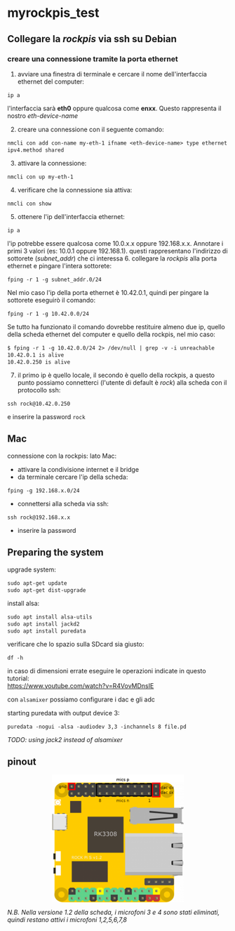# myrockpis_test

## Collegare la *rockpis* via ssh su Debian

### creare una connessione tramite la porta ethernet
1. avviare una finestra di terminale e cercare il nome dell'interfaccia ethernet del computer:
```
ip a
```
l'interfaccia sarà **eth0** oppure qualcosa come **enxx**. Questo rappresenta il nostro *eth-device-name*  

2. creare una connessione con il seguente comando:
```
nmcli con add con-name my-eth-1 ifname <eth-device-name> type ethernet ipv4.method shared
```
3. attivare la connessione:
```
nmcli con up my-eth-1
```
4. verificare che la connessione sia attiva:
```
nmcli con show
```
5. ottenere l'ip dell'interfaccia ethernet:
```
ip a
```
l'ip potrebbe essere qualcosa come 10.0.x.x oppure 192.168.x.x. Annotare i primi 3 valori (es: 10.0.1 oppure 192.168.1). questi rappresentano l'indirizzo di sottorete (*subnet_addr*) che ci interessa
6. collegare la *rockpis* alla porta ethernet e pingare l'intera sottorete:
```
fping -r 1 -g subnet_addr.0/24
```
Nel mio caso l'ip della porta ethernet è 10.42.0.1, quindi per pingare la sottorete eseguirò il comando:  
```
fping -r 1 -g 10.42.0.0/24
```
Se tutto ha funzionato il comando dovrebbe restituire almeno due ip, quello della scheda ethernet del computer e quello della rockpis, nel mio caso:
```
$ fping -r 1 -g 10.42.0.0/24 2> /dev/null | grep -v -i unreachable 
10.42.0.1 is alive
10.42.0.250 is alive
```
7. il primo ip è quello locale, il secondo è quello della rockpis, a questo punto possiamo connetterci (l'utente di default è *rock*) alla scheda con il protocollo ssh:
```
ssh rock@10.42.0.250
```
e inserire la password ```rock```




## Mac

connessione con la rockpis:
lato Mac:
* attivare la condivisione internet e il bridge
* da terminale cercare l'ip della scheda:
```
fping -g 192.168.x.0/24
```
* connettersi alla scheda via ssh:
```
ssh rock@192.168.x.x
```
* inserire la password


## Preparing the system

upgrade system:
```
sudo apt-get update
sudo apt-get dist-upgrade
```
install alsa: 
```
sudo apt install alsa-utils
sudo apt install jackd2
sudo apt install puredata
```
verificare che lo spazio sulla SDcard sia giusto:
```
df -h
```
in caso di dimensioni errate eseguire le operazioni indicate in questo tutorial:  
https://www.youtube.com/watch?v=R4VovMDnsIE

con ```alsamixer``` possiamo configurare i dac e gli adc

starting puredata with output device 3: 
```
puredata -nogui -alsa -audiodev 3,3 -inchannels 8 file.pd
```

*TODO: using jack2 instead of alsamixer*

## pinout
<p style="text-align:center;">
<img src="/immagini/rockpis_audio_interface.png" alt="drawing" width="300" align="middle"/>
</p>

*N.B. Nella versione 1.2 della scheda, i microfoni 3 e 4 sono stati eliminati, quindi restano attivi i microfoni 1,2,5,6,7,8*
